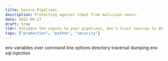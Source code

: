 ```yaml
---
title: Secure Pipelines
description: Protecting against input from malicious users.
date: 2022-06-17
draft: true
tldr: Validate the inputs to your pipelines, don't trust sources to do it. Don't trust environment to protect from unwanted access. Security at all layers, pervasive.
tags: ["production", "python", "security"]
---
```


env variables over command line options
directory traversal
dumping env
sql injection
